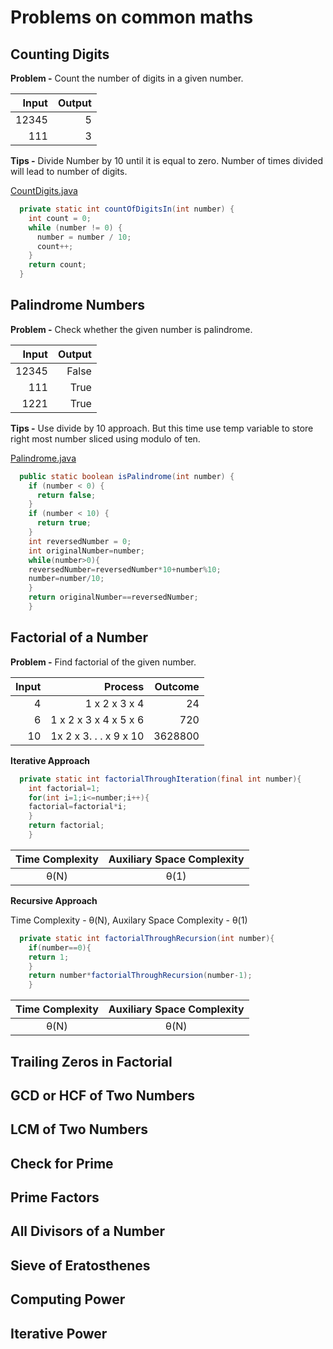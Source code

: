 # Problems on common maths

## Counting Digits

**Problem -** Count the number of digits in a given number.

|  Input |  Output |
|-------:|--------:|
|  12345 |       5 |
|    111 |       3 |

**Tips -** Divide Number by 10 until it is equal to zero. Number of times divided will lead to
number of digits.

[CountDigits.java](../src/main/java/com/math/CountDigits.java)

```java
  private static int countOfDigitsIn(int number) {
    int count = 0;
    while (number != 0) {
      number = number / 10;
      count++;
    }
    return count;
  }
```

## Palindrome Numbers

**Problem -** Check whether the given number is palindrome.

| Input |  Output |
|------:|--------:|
| 12345 |   False |
|   111 |    True |
|  1221 |    True |

**Tips -** Use divide by 10 approach. But this time use temp variable to store right most number 
sliced using modulo of ten.

[Palindrome.java](../src/main/java/com/math/Palindrome.java)
```java
  public static boolean isPalindrome(int number) {
    if (number < 0) {
      return false;
    }
    if (number < 10) {
      return true;
    }
    int reversedNumber = 0;
    int originalNumber=number;
    while(number>0){
    reversedNumber=reversedNumber*10+number%10;
    number=number/10;
    }
    return originalNumber==reversedNumber;
    }
```

## Factorial of a Number

**Problem -** Find factorial of the given number.

| Input |                Process | Outcome |
|------:|-----------------------:|--------:|
|     4 |          1 x 2 x 3 x 4 |      24 |
|     6 |  1 x 2 x 3 x 4 x 5 x 6 |     720 |
|    10 | 1x 2 x 3. . . x 9 x 10 | 3628800 |

**Iterative Approach**

```java
  private static int factorialThroughIteration(final int number){
    int factorial=1;
    for(int i=1;i<=number;i++){
    factorial=factorial*i;
    }
    return factorial;
    }

```

| Time Complexity |  Auxiliary Space Complexity  |
|:---------------:|:----------------------------:|
|      θ(N)       |             θ(1)             |

**Recursive Approach**

Time Complexity - θ(N), Auxilary Space Complexity - θ(1)

```java
  private static int factorialThroughRecursion(int number){
    if(number==0){
    return 1;
    }
    return number*factorialThroughRecursion(number-1);
    }
```

| Time Complexity | Auxiliary Space Complexity |
|:---------------:|:--------------------------:|
|      θ(N)       |            θ(N)            |

## Trailing Zeros in Factorial

## GCD or HCF of Two Numbers

## LCM of Two Numbers

## Check for Prime

## Prime Factors

## All Divisors of a Number

## Sieve of Eratosthenes

## Computing Power

## Iterative Power